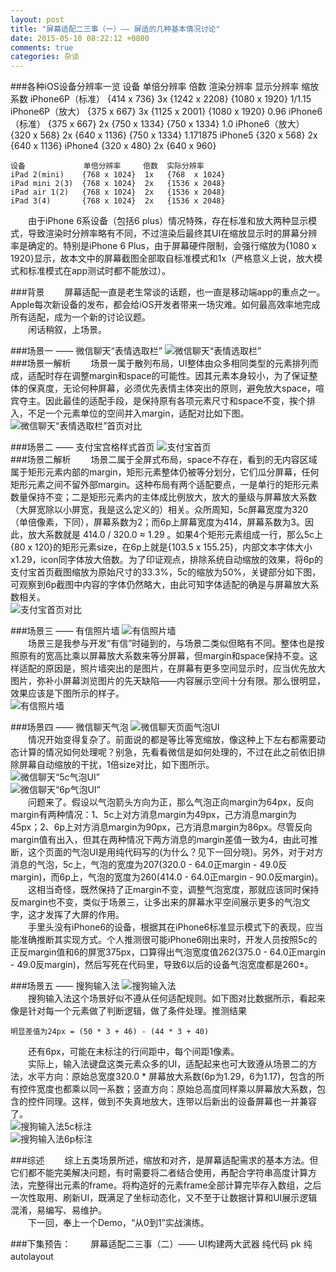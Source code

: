 ```yaml
---
layout: post
title: "屏幕适配二三事（一）—— 屏适的几种基本情况讨论"
date: 2015-05-10 08:22:12 +0800
comments: true
categories: 杂谈
---
```

###各种iOS设备分辨率一览
    设备              单倍分辨率     倍数  渲染分辨率      显示分辨率      缩放系数
    iPhone6P（标准）  {414 x 736}   3x   {1242 x 2208}  {1080 x 1920}  1/1.15
    iPhone6P（放大）  {375 x 667}   3x   {1125 x 2001}  {1080 x 1920}  0.96
    iPhone6（标准）   {375 x 667}   2x   {750  x 1334}  {750  x 1334}  1.0
    iPhone6（放大）   {320 x 568}   2x   {640  x 1136}  {750  x 1334}  1.171875
    iPhone5          {320 x 568}   2x   {640  x 1136}
    iPhone4          {320 x 480}   2x   {640  x 960}
    
    设备             单倍分辨率     倍数  实际分辨率
    iPad 2(mini)    {768 x 1024}  1x   {768  x 1024}
    iPad mini 2(3)  {768 x 1024}  2x   {1536 x 2048}
    iPad air 1(2)   {768 x 1024}  2x   {1536 x 2048}
    iPad 3(4)       {768 x 1024}  2x   {1536 x 2048}  
　　由于iPhone 6系设备（包括6 plus）情况特殊，存在标准和放大两种显示模式，导致渲染时分辨率略有不同，不过渲染后最终其UI在缩放显示时的屏幕分辨率是确定的。特别是iPhone 6 Plus，由于屏幕硬件限制，会强行缩放为{1080 x 1920}显示，故本文中的屏幕截图全部取自标准模式和1x（严格意义上说，放大模式和标准模式在app测试时都不能放过）。  

###背景
　　屏幕适配一直是老生常谈的话题，也一直是移动端app的重点之一。Apple每次新设备的发布，都会给iOS开发者带来一场灾难。如何最高效率地完成所有适配，成为一个新的讨论议题。  
　　闲话稍叙，上场景。  

###场景一 —— 微信聊天“表情选取栏”
<img src="http://showmylym-blog.oss-cn-shenzhen.aliyuncs.com/3%2F%E5%BE%AE%E4%BF%A1%E8%A1%A8%E6%83%85%E9%A6%96%E9%A1%B55c.jpg" title="微信聊天“表情选取栏”" alt="微信聊天“表情选取栏”"/>  
###场景一解析
　　场景一属于散列布局，UI整体由众多相同类型的元素排列而成，适配时存在调整margin和space的可能性。因其元素本身较小，为了保证整体的保真度，无论何种屏幕，必须优先表情主体突出的原则，避免放大space，喧宾夺主。因此最佳的适配手段，是保持原有各项元素尺寸和space不变，挨个排入，不足一个元素单位的空间并入margin，适配对比如下图。  
<img src="http://showmylym-blog.oss-cn-shenzhen.aliyuncs.com/3%2F%E5%BE%AE%E4%BF%A1%E8%A1%A8%E6%83%85%E9%A6%96%E9%A1%B5%E5%AF%B9%E6%AF%94.png" title="微信聊天“表情选取栏”首页对比" alt="微信聊天“表情选取栏”首页对比"/>  

###场景二 —— 支付宝宫格样式首页
<img src="http://showmylym-blog.oss-cn-shenzhen.aliyuncs.com/3%2F%E6%94%AF%E4%BB%98%E5%AE%9D%E5%AE%AB%E6%A0%BC%E9%A6%96%E9%A1%B55c.jpg" title="支付宝首页" alt="支付宝首页"/>  
###场景二解析
　　场景二属于全屏式布局，space不存在，看到的无内容区域属于矩形元素内部的margin，矩形元素整体仍被等分划分，它们瓜分屏幕，任何矩形元素之间不留外部margin。这种布局有两个适配要点，一是单行的矩形元素数量保持不变；二是矩形元素内的主体成比例放大，放大的量级与屏幕放大系数（大屏宽除以小屏宽，我是这么定义的）相关。众所周知，5c屏幕宽度为320（单倍像素，下同），屏幕系数为2；而6p上屏幕宽度为414，屏幕系数为3。因此，放大系数就是 414.0 / 320.0 ≈ 1.29 。如果4个矩形元素组成一行，那么5c上{80 x 120}的矩形元素size，在6p上就是{103.5 x 155.25}，内部文本字体大小x1.29，icon同字体放大倍数。为了印证观点，排除系统自动缩放的效果，将6p的支付宝首页截图缩放为原始尺寸的33.3%，5c的缩放为50%，关键部分如下图，可观察到6p截图中内容的字体仍然略大，由此可知字体适配的确是与屏幕放大系数相关。  
<img src="http://showmylym-blog.oss-cn-shenzhen.aliyuncs.com/3%2F%E6%94%AF%E4%BB%98%E5%AE%9D%E5%AE%AB%E6%A0%BC%E9%A6%96%E9%A1%B5%E5%AF%B9%E6%AF%94.png" title="支付宝首页对比" alt="支付宝首页对比"/>  

###场景三 —— 有信照片墙
<img src="http://showmylym-blog.oss-cn-shenzhen.aliyuncs.com/3%2F%E6%9C%89%E4%BF%A1%E7%85%A7%E7%89%87%E5%A2%995c.png" title="有信照片墙" alt="有信照片墙"/>  
　　场景三是我参与开发“有信”时碰到的，与场景二类似但略有不同。整体也是按照原有的宽高比乘以屏幕放大系数来等分屏幕，但margin和space保持不变。这样适配的原因是，照片墙突出的是图片，在屏幕有更多空间显示时，应当优先放大图片，弥补小屏幕浏览图片的先天缺陷——内容展示空间十分有限。那么很明显，效果应该是下图所示的样子。  
<img src="http://showmylym-blog.oss-cn-shenzhen.aliyuncs.com/3%2F%E6%9C%89%E4%BF%A1%E7%85%A7%E7%89%87%E5%A2%996p.png" title="有信照片墙" alt="有信照片墙"/>  

###场景四 —— 微信聊天气泡
<img src="http://showmylym-blog.oss-cn-shenzhen.aliyuncs.com/3%2F%E5%BE%AE%E4%BF%A1%E8%81%8A%E5%A4%A9%E6%B0%94%E6%B3%A15c.png" title="微信聊天页面气泡UI" alt="微信聊天页面气泡UI"/>  
　　情况开始变得复杂了。前面说的都是等比等宽缩放，像这种上下左右都需要动态计算的情况如何处理呢？别急，先看看微信是如何处理的，不过在此之前依旧排除屏幕自动缩放的干扰，1倍size对比，如下图所示。  
<img src="http://showmylym-blog.oss-cn-shenzhen.aliyuncs.com/3%2F%E5%BE%AE%E4%BF%A1%E8%81%8A%E5%A4%A9%E6%B0%94%E6%B3%A1%E5%AF%B9%E6%AF%94_5c.png" title="微信聊天“5c气泡UI”" alt="微信聊天“5c气泡UI”"/>  
<img src="http://showmylym-blog.oss-cn-shenzhen.aliyuncs.com/3%2F%E5%BE%AE%E4%BF%A1%E8%81%8A%E5%A4%A9%E6%B0%94%E6%B3%A1%E5%AF%B9%E6%AF%94_6p.png" title="微信聊天“6p气泡UI”" alt="微信聊天“6p气泡UI”"/>  
　　问题来了。假设以气泡箭头方向为正，那么气泡正向margin为64px，反向margin有两种情况：1、5c上对方消息margin为49px，己方消息margin为45px；2、6p上对方消息margin为90px，己方消息margin为86px。尽管反向margin值有出入，但其在两种情况下两方消息的margin差值一致为4，由此可推断，这个页面的气泡UI是用纯代码写的(为什么？见下一回分晓)。另外，对于对方消息的气泡，5c上，气泡的宽度为207(320.0 - 64.0正margin - 49.0反margin)，而6p上，气泡的宽度为260(414.0 - 64.0正margin - 90.0反margin)。  
　　这相当奇怪，既然保持了正margin不变，调整气泡宽度，那就应该同时保持反margin也不变，类似于场景三，让多出来的屏幕水平空间展示更多的气泡文字，这才发挥了大屏的作用。  
　　手里头没有iPhone6的设备，根据其在iPhone6标准显示模式下的表现，应当能准确推断其实现方式。个人推测很可能iPhone6刚出来时，开发人员按照5c的正反margin值和6的屏宽375px，口算得出气泡宽度值262(375.0 - 64.0正margin - 49.0反margin)，然后写死在代码里，导致6以后的设备气泡宽度都是260±。  

###场景五 —— 搜狗输入法
<img src="http://showmylym-blog.oss-cn-shenzhen.aliyuncs.com/3%2F%E6%90%9C%E7%8B%97%E9%94%AE%E7%9B%985c.png" title="搜狗输入法" alt="搜狗输入法"/>  
　　搜狗输入法这个场景好似不遵从任何适配规则。如下图对比数据所示，看起来像是针对每一个元素做了判断逻辑，做了条件处理。推测结果  

    明显差值为24px = (50 * 3 + 46) - (44 * 3 + 40)  

　　还有6px，可能在未标注的行间距中，每个间距1像素。  
　　实际上，输入法键盘这类元素众多的UI，适配起来也可大致遵从场景二的方法，水平方向：原始总宽度320.0 * 屏幕放大系数(6p为1.29，6为1.17)，包含的所有控件宽度也都乘以同一系数；竖直方向：原始总高度同样乘以屏幕放大系数，包含的控件同理。这样，做到不失真地放大，连带以后新出的设备屏幕也一并兼容了。  
<img src="http://showmylym-blog.oss-cn-shenzhen.aliyuncs.com/3%2F%E6%90%9C%E7%8B%97%E9%94%AE%E7%9B%985c%E6%A0%87%E6%B3%A8.png" title="搜狗输入法5c标注" alt="搜狗输入法5c标注"/>  
<img src="http://showmylym-blog.oss-cn-shenzhen.aliyuncs.com/3%2F%E6%90%9C%E7%8B%97%E9%94%AE%E7%9B%986p%E6%A0%87%E6%B3%A8.png" title="搜狗输入法6p标注" alt="搜狗输入法6p标注"/>  

###综述
　　综上五类场景所述，缩放和对齐，是屏幕适配需求的基本方法。但它们都不能完美解决问题，有时需要将二者结合使用，再配合字符串高度计算方法，完整得出元素的frame。将构造好的元素frame全部计算完毕存入数组，之后一次性取用、刷新UI，既满足了坐标动态化，又不至于让数据计算和UI展示逻辑混淆，易编写、易维护。  
　　下一回，奉上一个Demo，“从0到1”实战演练。

###下集预告：
　　屏幕适配二三事（二）—— UI构建两大武器 纯代码 pk 纯autolayout
　　